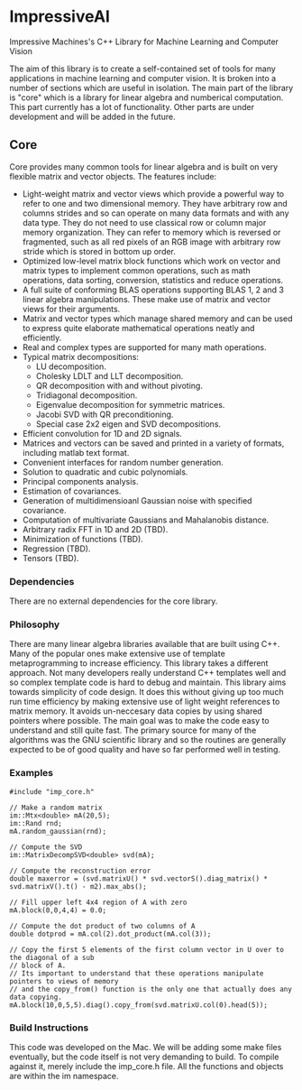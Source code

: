 # ImpressiveAI
Impressive Machines's C++ Library for Machine Learning and Computer Vision

The aim of this library is to create a self-contained set of tools for many applications in machine learning and computer vision. It is broken into a number of sections which are useful in isolation. The main part of the library is "core" which is a library for linear algebra and numberical computation. This part currently has a lot of functionality. Other parts are under development and will be added in the future.

## Core
Core provides many common tools for linear algebra and is built on very flexible matrix and vector objects. The features include:

* Light-weight matrix and vector views which provide a powerful way to refer to one and two dimensional memory. They have arbitrary row and columns strides and so can operate on many data formats and with any data type. They do not need to use classical row or column major memory organization. They can refer to memory which is reversed or fragmented, such as all red pixels of an RGB image with arbitrary row stride which is stored in bottom up order.
* Optimized low-level matrix block functions which work on vector and matrix types to implement common operations, such as math operations, data sorting, conversion, statistics and reduce operations.
* A full suite of conforming BLAS operations supporting BLAS 1, 2 and 3 linear algebra manipulations. These make use of matrix and vector views for their arguments.
* Matrix and vector types which manage shared memory and can be used to express quite elaborate mathematical operations neatly and efficiently.
* Real and complex types are supported for many math operations.
* Typical matrix decompositions:
    * LU decomposition.
    * Cholesky LDLT and LLT decomposition.
    * QR decomposition with and without pivoting.
    * Tridiagonal decomposition.
    * Eigenvalue decomposition for symmetric matrices.
    * Jacobi SVD with QR preconditioning.
    * Special case 2x2 eigen and SVD decompositions.
* Efficient convolution for 1D and 2D signals.
* Matrices and vectors can be saved and printed in a variety of formats, including matlab text format.
* Convenient interfaces for random number generation.
* Solution to quadratic and cubic polynomials.
* Principal components analysis.
* Estimation of covariances.
* Generation of multidimensioanl Gaussian noise with specified covariance.
* Computation of multivariate Gaussians and Mahalanobis distance.
* Arbitrary radix FFT in 1D and 2D (TBD).
* Minimization of functions (TBD).
* Regression (TBD).
* Tensors (TBD).

### Dependencies
There are no external dependencies for the core library.

### Philosophy
There are many linear algebra libraries available that are built using C++. Many of the popular ones make extensive use of template metaprogramming to increase efficiency. This library takes a different approach. Not many developers really understand C++ templates well and so complex template code is hard to debug and maintain. This library aims towards simplicity of code design. It does this without giving up too much run time efficiency by making extensive use of light weight references to matrix memory. It avoids un-neccesary data copies by using shared pointers where possible. The main goal was to make the code easy to understand and still quite fast. The primary source for many of the algorithms was the GNU scientific library and so the routines are generally expected to be of good quality and have so far performed well in testing.

### Examples
    #include "imp_core.h"

    // Make a random matrix
    im::Mtx<double> mA(20,5);
    im::Rand rnd;
    mA.random_gaussian(rnd);

    // Compute the SVD
    im::MatrixDecompSVD<double> svd(mA);

    // Compute the reconstruction error
    double maxerror = (svd.matrixU() * svd.vectorS().diag_matrix() * svd.matrixV().t() - m2).max_abs();

    // Fill upper left 4x4 region of A with zero
    mA.block(0,0,4,4) = 0.0;

    // Compute the dot product of two columns of A
    double dotprod = mA.col(2).dot_product(mA.col(3));
    
    // Copy the first 5 elements of the first column vector in U over to the diagonal of a sub
    // block of A.
    // Its important to understand that these operations manipulate pointers to views of memory
    // and the copy_from() function is the only one that actually does any data copying.
    mA.block(10,0,5,5).diag().copy_from(svd.matrixU.col(0).head(5));

### Build Instructions
This code was developed on the Mac. We will be adding some make files eventually, but the code itself is not very demanding to build. To compile against it, merely include the imp_core.h file. All the functions and objects are within the im namespace.


